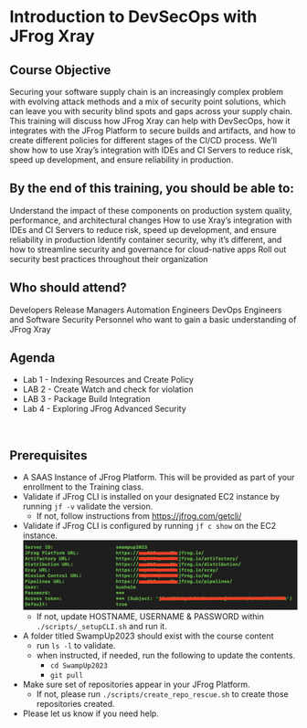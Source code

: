 # Introduction to DevSecOps with JFrog Xray

## Course Objective
Securing your software supply chain is an increasingly complex problem with evolving attack methods and a mix of security point solutions, which can leave you with security blind spots and gaps across your supply chain. This training will discuss how JFrog Xray can help with DevSecOps, how it integrates with the JFrog Platform to secure builds and artifacts, and how to create different policies for different stages of the CI/CD process. We’ll show how to use Xray’s integration with IDEs and CI Servers to reduce risk, speed up development, and ensure reliability in production.

## By the end of this training, you should be able to:
Understand the impact of these components on production system quality, performance, and architectural changes
How to use Xray’s integration with IDEs and CI Servers to reduce risk, speed up development, and ensure reliability in production
Identify container security, why it’s different, and how to streamline security and governance for cloud-native apps
Roll out security best practices throughout their organization

## Who should attend?
Developers
Release Managers
Automation Engineers
DevOps Engineers and Software Security Personnel who want to gain a basic understanding of JFrog Xray


## Agenda
- Lab 1 - Indexing Resources and Create Policy
- LAB 2 - Create Watch and check for violation
- LAB 3 - Package Build Integration
- Lab 4 - Exploring JFrog Advanced Security

<br/>

## Prerequisites
- A SAAS Instance of JFrog Platform. This will be provided as part of your enrollment to the Training class.
- Validate if JFrog CLI is installed on your designated EC2 instance by running `jf -v` validate the version.
  - If not, follow instructions from https://jfrog.com/getcli/ 
- Validate if JFrog CLI is configured by running `jf c show` on the EC2 instance.
      ![CLI configured](lab-1/images/cli_configured.png)
  -  If not, update HOSTNAME, USERNAME & PASSWORD within `./scripts/_setupCLI.sh` and run it.
- A folder titled SwampUp2023 should exist with the course content
  - run `ls -l` to validate.
  - when instructed, if needed, run the following to update the contents.
    - `cd SwampUp2023`
    - `git pull` 
- Make sure set of repositories appear in your JFrog Platform.
  -  If not, please run `./scripts/create_repo_rescue.sh` to create those repositories created. 
- Please let us know if you need help.

<br/>
